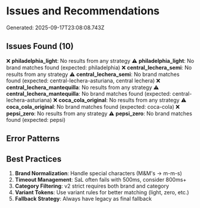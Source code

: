 # Issues and Recommendations
Generated: 2025-09-17T23:08:08.743Z

## Issues Found (10)
❌ **philadelphia_light**: No results from any strategy
⚠️ **philadelphia_light**: No brand matches found (expected: philadelphia)
❌ **central_lechera_semi**: No results from any strategy
⚠️ **central_lechera_semi**: No brand matches found (expected: central-lechera-asturiana, central lechera)
❌ **central_lechera_mantequilla**: No results from any strategy
⚠️ **central_lechera_mantequilla**: No brand matches found (expected: central-lechera-asturiana)
❌ **coca_cola_original**: No results from any strategy
⚠️ **coca_cola_original**: No brand matches found (expected: coca-cola)
❌ **pepsi_zero**: No results from any strategy
⚠️ **pepsi_zero**: No brand matches found (expected: pepsi)

## Error Patterns

## Best Practices
1. **Brand Normalization**: Handle special characters (M&M's → m-m-s)
2. **Timeout Management**: SaL often fails with 500ms, consider 800ms+
3. **Category Filtering**: v2 strict requires both brand and category
4. **Variant Tokens**: Use variant rules for better matching (light, zero, etc.)
5. **Fallback Strategy**: Always have legacy as final fallback